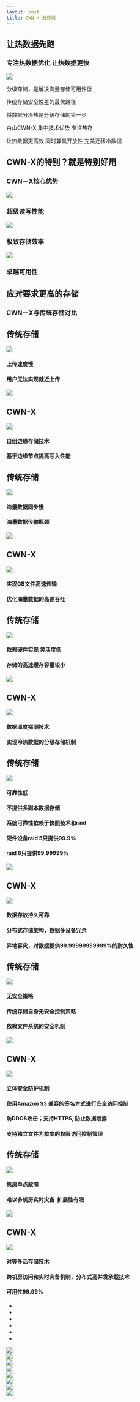```yaml
---
layout: post
title: CWN-X 云存储
---
```


<div class="ccx-6">
	<div class="min">
		<h2>让热数据先跑</h2>
		<h3>专注热数据优化 让热数据更快 </h3>
		<img src="{{ site.baseurl }}/public/image/cwn/cwn-01.png">
	</div>
</div>
<div class="ccx-6">
	<div class="min">
		<p>分级存储，是解决海量存储可用性低</p>
		<p>传统存储安全性差的最优路径</p>
		<p>将数据分冷热是分级存储的第一步</p>
		<p>白山CWN-X,集中技术优势 专注热存</p>
		<p>让热数据更高效 同时兼具开放性 完美迁移冷数据 </p>
	</div>
</div>
<div class="clean"></div>
<div class="bottom-100"></div>
<div class="ccx-h">
	<h2>CWN-X的特别？就是特别好用</h2>
	<h3>CWN－X核心优势</h3>
</div>
<div class="ccx-4">
	<img src="{{ site.baseurl }}/public/image/cwn/cwn-02.png">
	<h3>超级读写性能</h3>
</div>
<div class="ccx-4">
	<img src="{{ site.baseurl }}/public/image/cwn/cwn-03.png">
	<h3>极致存储效率</h3>
</div>
<div class="ccx-4">
	<img src="{{ site.baseurl }}/public/image/cwn/cwn-04.png">
	<h3>卓越可用性</h3>
</div>
<div class="clean"></div>
<div class="bottom-100"></div>
<div class="ccx-h">
	<h2>应对要求更高的存储</h2>
	<h3>CWN－X与传统存储对比</h3>
</div>
<div class="ccx-80">
	<div class="ccx-gd">
		<div class="ccx-dy ccx-dy-first">
			<div class="ccx-5 ccx-first">
				<h2>传统存储</h2>
				<img src="{{ site.baseurl }}/public/image/cwn/cwn-05.png">
				<h4>上传速度慢</h4>
				<h4>用户无法实现就近上传</h4>
			</div>
			<div class="ccx-2">
				<img src="{{ site.baseurl }}/public/image/cwn/cwn-vs.jpg">
			</div>
			<div class="ccx-5 ccx-second">
				<h2>CWN-X</h2>
				<img src="{{ site.baseurl }}/public/image/cwn/cwn-06.png">
				<h4>自组边缘存储技术</h4>
				<h4>基于边缘节点提高写入性能</h4>
			</div>
			<div class="clean"></div>
		</div>
		<div class="ccx-dy">
			<div class="ccx-5 ccx-first">
				<h2>传统存储</h2>
				<img src="{{ site.baseurl }}/public/image/cwn/cwn-07.png">
				<h4>海量数据同步慢</h4>
				<h4>海量数据传输瓶颈</h4>
			</div>
			<div class="ccx-2">
				<img src="{{ site.baseurl }}/public/image/cwn/cwn-vs.jpg">
			</div>
			<div class="ccx-5 ccx-second">
				<h2>CWN-X</h2>
				<img src="{{ site.baseurl }}/public/image/cwn/cwn-08.png">
				<h4>实现GB文件高速传输</h4>
				<h4>优化海量数据的高速吞吐</h4>
			</div>
			<div class="clean"></div>
		</div>
		<div class="ccx-dy">
			<div class="ccx-5 ccx-first">
				<h2>传统存储</h2>
				<img src="{{ site.baseurl }}/public/image/cwn/cwn-09.png">
				<h4>依赖硬件实现 灵活度低</h4>
				<h4>存储的高速缓存容量较小</h4>
			</div>
			<div class="ccx-2">
				<img src="{{ site.baseurl }}/public/image/cwn/cwn-vs.jpg">
			</div>
			<div class="ccx-5 ccx-second">
				<h2>CWN-X</h2>
				<img src="{{ site.baseurl }}/public/image/cwn/cwn-10.png">
				<h4>数据温度探测技术</h4>
				<h4>实现冷热数据的分级存储机制</h4>
			</div>
			<div class="clean"></div>
		</div>
		<div class="ccx-dy">
			<div class="ccx-5 ccx-first">
				<h2>传统存储</h2>
				<img src="{{ site.baseurl }}/public/image/cwn/cwn-11.png">
				<h4>可靠性低</h4>
				<h4>不提供多副本数据存储</h4>
				<h4>系统可靠性依赖于快照技术和raid</h4>
				<h4>硬件设备raid 5只提供99.9%</h4>
				<h4>raid 6只提供99.99999%</h4>
			</div>
			<div class="ccx-2">
				<img src="{{ site.baseurl }}/public/image/cwn/cwn-vs.jpg">
			</div>
			<div class="ccx-5 ccx-second">
				<h2>CWN-X</h2>
				<img src="{{ site.baseurl }}/public/image/cwn/cwn-12.png">
				<h4>数据存放持久可靠</h4>
				<h4>分布式存储架构，数据多设备冗余</h4>
				<h4>异地容灾，对数据提供99.99999999999%的耐久性</h4>			
			</div>
			<div class="clean"></div>
		</div>
		<div class="ccx-dy">
			<div class="ccx-5 ccx-first">
				<h2>传统存储</h2>
				<img src="{{ site.baseurl }}/public/image/cwn/cwn-13.png">
				<h4>无安全策略</h4>
				<h4>传统存储自身无安全控制策略</h4>
				<h4>依赖文件系统的安全机制</h4>
			</div>
			<div class="ccx-2">
				<img src="{{ site.baseurl }}/public/image/cwn/cwn-vs.jpg">
			</div>
			<div class="ccx-5 ccx-second">
				<h2>CWN-X</h2>
				<img src="{{ site.baseurl }}/public/image/cwn/cwn-14.png">
				<h4>立体安全防护机制</h4>
				<h4>使用Amazon S3 兼容的签名方式进行安全访问控制</h4>
				<h4>防DDOS攻击；支持HTTPS, 防止数据泄露</h4>
				<h4>支持独立文件为粒度的权限访问控制管理</h4>
			</div>
			<div class="clean"></div>
		</div>
		<div class="ccx-dy">
			<div class="ccx-5 ccx-first">
				<h2>传统存储</h2>
				<img src="{{ site.baseurl }}/public/image/cwn/cwn-15.png">
				<h4>机房单点故障</h4>
				<h4>难以多机房实时灾备&nbsp; 扩展性有限</h4>
			</div>
			<div class="ccx-2">
				<img src="{{ site.baseurl }}/public/image/cwn/cwn-vs.jpg">
			</div>
			<div class="ccx-5 ccx-second">
				<h2>CWN-X</h2>
				<img src="{{ site.baseurl }}/public/image/cwn/cwn-16.png">
				<h4>对等多活存储技术</h4>
				<h4>跨机房访问和实时灾备机制，分布式高并发承载技术</h4>
				<h4>可用性99.99%</h4>
			</div>
			<div class="clean"></div>
		</div>
	</div>
	<div class="ccx-btn">
		<ul>
			<li class="ccx_btn_hover"></li>
			<li></li>
			<li></li>
			<li></li>
			<li></li>
			<li></li>
		</ul>
	</div>
	<div class="clean"></div>
</div>
<div class="bottom-100"></div>
<div class="ccx-80">
	<div class="ccx-3">
		<img src="{{ site.baseurl }}/public/image/cwn/cwn-17.jpg">
	</div>
	<div class="ccx-3">
		<img src="{{ site.baseurl }}/public/image/cwn/cwn-18.jpg">
	</div>
	<div class="ccx-3">
		<img src="{{ site.baseurl }}/public/image/cwn/cwn-19.jpg">
	</div>
	<div class="ccx-3">
		<img src="{{ site.baseurl }}/public/image/cwn/cwn-20.jpg">
	</div>
	<div class="ccx-3">
		<img src="{{ site.baseurl }}/public/image/cwn/cwn-21.jpg">
	</div>
	<div class="ccx-3">
		<img src="{{ site.baseurl }}/public/image/cwn/cwn-22.jpg">
	</div>
	<div class="ccx-3">
		<img src="{{ site.baseurl }}/public/image/cwn/cwn-23.jpg">
	</div>
	<div class="ccx-3">
		<img src="{{ site.baseurl }}/public/image/cwn/cwn-24.jpg">
	</div>
	<div class="clean"></div>
</div>

